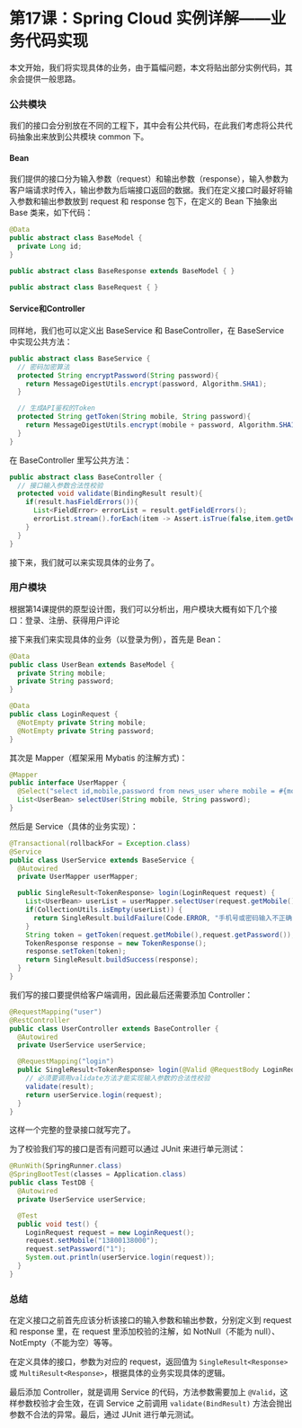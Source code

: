 # 第17课：Spring Cloud 实例详解——业务代码实现

本文开始，我们将实现具体的业务，由于篇幅问题，本文将贴出部分实例代码，其余会提供一般思路。

### 公共模块

我们的接口会分别放在不同的工程下，其中会有公共代码，在此我们考虑将公共代码抽象出来放到公共模块 common 下。

#### Bean

我们提供的接口分为输入参数（request）和输出参数（response），输入参数为客户端请求时传入，输出参数为后端接口返回的数据。我们在定义接口时最好将输入参数和输出参数放到 request 和 response 包下，在定义的 Bean 下抽象出 Base 类来，如下代码：

```java
@Data
public abstract class BaseModel {
  private Long id;
}
```

```java
public abstract class BaseResponse extends BaseModel { }
```

```java
public abstract class BaseRequest { }
```

#### Service和Controller

同样地，我们也可以定义出 BaseService 和 BaseController，在 BaseService 中实现公共方法：

```java
public abstract class BaseService {
  // 密码加密算法
  protected String encryptPassword(String password){
    return MessageDigestUtils.encrypt(password, Algorithm.SHA1);
  }

  // 生成API鉴权的Token
  protected String getToken(String mobile, String password){
    return MessageDigestUtils.encrypt(mobile + password, Algorithm.SHA1);
  }
}
```

在 BaseController 里写公共方法：

```java
public abstract class BaseController {
  // 接口输入参数合法性校验
  protected void validate(BindingResult result){
    if(result.hasFieldErrors()){
      List<FieldError> errorList = result.getFieldErrors();
      errorList.stream().forEach(item -> Assert.isTrue(false,item.getDefaultMessage()));
    }
  }
}
```

接下来，我们就可以来实现具体的业务了。

### 用户模块

根据第14课提供的原型设计图，我们可以分析出，用户模块大概有如下几个接口：登录、注册、获得用户评论

接下来我们来实现具体的业务（以登录为例），首先是 Bean：

```java
@Data
public class UserBean extends BaseModel {
  private String mobile;
  private String password;
}
```

```java
@Data
public class LoginRequest {
  @NotEmpty private String mobile;
  @NotEmpty private String password;
}
```

其次是 Mapper（框架采用 Mybatis 的注解方式)：

```java
@Mapper
public interface UserMapper {
  @Select("select id,mobile,password from news_user where mobile = #{mobile} and password = #{password}")
  List<UserBean> selectUser(String mobile, String password);
}
```

然后是 Service（具体的业务实现）：

```java
@Transactional(rollbackFor = Exception.class)
@Service
public class UserService extends BaseService {
  @Autowired
  private UserMapper userMapper;

  public SingleResult<TokenResponse> login(LoginRequest request) {
    List<UserBean> userList = userMapper.selectUser(request.getMobile(),request.getPassword());
    if(CollectionUtils.isEmpty(userList)) {
      return SingleResult.buildFailure(Code.ERROR, "手机号或密码输入不正确！");
    }
    String token = getToken(request.getMobile(),request.getPassword());
    TokenResponse response = new TokenResponse();
    response.setToken(token);
    return SingleResult.buildSuccess(response);
  }
}
```

我们写的接口要提供给客户端调用，因此最后还需要添加 Controller：

```java
@RequestMapping("user")
@RestController
public class UserController extends BaseController {
  @Autowired
  private UserService userService;

  @RequestMapping("login")
  public SingleResult<TokenResponse> login(@Valid @RequestBody LoginRequest request, BindingResult result) {
    // 必须要调用validate方法才能实现输入参数的合法性校验
    validate(result);
    return userService.login(request);
  }
}
```

这样一个完整的登录接口就写完了。

为了校验我们写的接口是否有问题可以通过 JUnit 来进行单元测试：

```java
@RunWith(SpringRunner.class)
@SpringBootTest(classes = Application.class)
public class TestDB {
  @Autowired
  private UserService userService;

  @Test
  public void test() {
    LoginRequest request = new LoginRequest();
    request.setMobile("13800138000");
    request.setPassword("1");
    System.out.println(userService.login(request));
  }
}
```

### 总结

在定义接口之前首先应该分析该接口的输入参数和输出参数，分别定义到 request 和 response 里，在 request 里添加校验的注解，如 NotNull（不能为 null）、NotEmpty（不能为空）等等。

在定义具体的接口，参数为对应的 request，返回值为 `SingleResult<Response>` 或 `MultiResult<Response>`，根据具体的业务实现具体的逻辑。

最后添加 Controller，就是调用 Service 的代码，方法参数需要加上 `@Valid`，这样参数校验才会生效，在调 Service 之前调用 `validate(BindResult)` 方法会抛出参数不合法的异常。最后，通过 JUnit 进行单元测试。